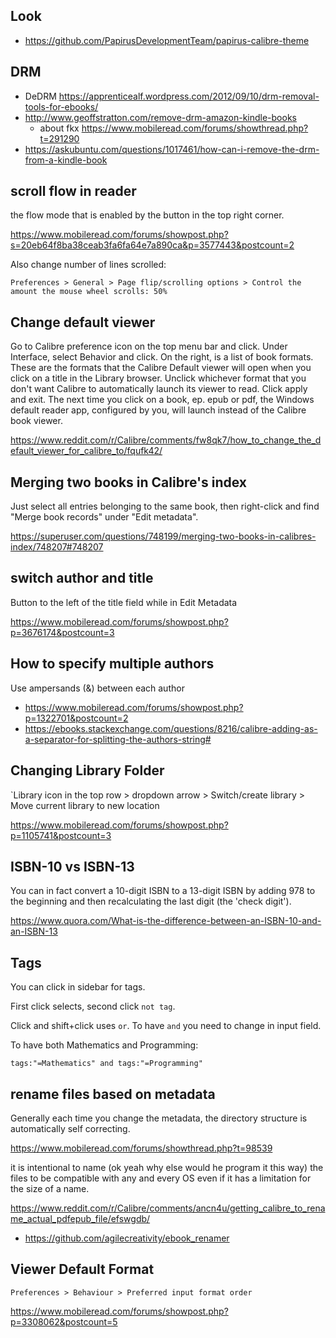 ## Look

- https://github.com/PapirusDevelopmentTeam/papirus-calibre-theme

## DRM

- DeDRM https://apprenticealf.wordpress.com/2012/09/10/drm-removal-tools-for-ebooks/
- http://www.geoffstratton.com/remove-drm-amazon-kindle-books
  - about fkx https://www.mobileread.com/forums/showthread.php?t=291290
- https://askubuntu.com/questions/1017461/how-can-i-remove-the-drm-from-a-kindle-book

## scroll flow in reader

the flow mode that is enabled by the button in the top right corner.

https://www.mobileread.com/forums/showpost.php?s=20eb64f8ba38ceab3fa6fa64e7a890ca&p=3577443&postcount=2

Also change number of lines scrolled:

`Preferences > General > Page flip/scrolling options > Control the amount the mouse wheel scrolls: 50%`

## Change default viewer

Go to Calibre preference icon on the top menu bar and click. Under Interface, select Behavior and click. On the right, is a list of book formats. These are the formats that the Calibre Default viewer will open when you click on a title in the Library browser. Unclick whichever format that you don't want Calibre to automatically launch its viewer to read. Click apply and exit. The next time you click on a book, ep. epub or pdf, the Windows default reader app, configured by you, will launch instead of the Calibre book viewer.

https://www.reddit.com/r/Calibre/comments/fw8qk7/how_to_change_the_default_viewer_for_calibre_to/fqufk42/

## Merging two books in Calibre's index

Just select all entries belonging to the same book, then right-click and find "Merge book records" under "Edit metadata".

https://superuser.com/questions/748199/merging-two-books-in-calibres-index/748207#748207

## switch author and title

Button to the left of the title field while in Edit Metadata

https://www.mobileread.com/forums/showpost.php?p=3676174&postcount=3

## How to specify multiple authors

Use ampersands (&) between each author

- https://www.mobileread.com/forums/showpost.php?p=1322701&postcount=2
- https://ebooks.stackexchange.com/questions/8216/calibre-adding-as-a-separator-for-splitting-the-authors-string#

## Changing Library Folder

`Library icon in the top row > dropdown arrow > Switch/create library > Move current library to new location

https://www.mobileread.com/forums/showpost.php?p=1105741&postcount=3

## ISBN-10 vs ISBN-13

You can in fact convert a 10-digit ISBN to a 13-digit ISBN by adding 978 to the beginning and then recalculating the last digit (the 'check digit').

https://www.quora.com/What-is-the-difference-between-an-ISBN-10-and-an-ISBN-13

## Tags

You can click in sidebar for tags.

First click selects, second click `not tag`.

Click and shift+click uses `or`. To have `and` you need to change in input field.

To have both Mathematics and Programming:

`tags:"=Mathematics" and tags:"=Programming"`

## rename files based on metadata

Generally each time you change the metadata, the directory structure is automatically self correcting.

https://www.mobileread.com/forums/showthread.php?t=98539

it is intentional to name (ok yeah why else would he program it this way) the files to be compatible with any and every OS even if it has a limitation for the size of a name.

https://www.reddit.com/r/Calibre/comments/ancn4u/getting_calibre_to_rename_actual_pdfepub_file/efswgdb/

- https://github.com/agilecreativity/ebook_renamer

## Viewer Default Format

`Preferences > Behaviour > Preferred input format order`

https://www.mobileread.com/forums/showpost.php?p=3308062&postcount=5
